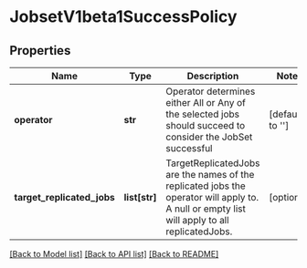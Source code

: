 # JobsetV1beta1SuccessPolicy

## Properties
Name | Type | Description | Notes
------------ | ------------- | ------------- | -------------
**operator** | **str** | Operator determines either All or Any of the selected jobs should succeed to consider the JobSet successful | [default to '']
**target_replicated_jobs** | **list[str]** | TargetReplicatedJobs are the names of the replicated jobs the operator will apply to. A null or empty list will apply to all replicatedJobs. | [optional] 

[[Back to Model list]](../README.md#documentation-for-models) [[Back to API list]](../README.md#documentation-for-api-endpoints) [[Back to README]](../README.md)


